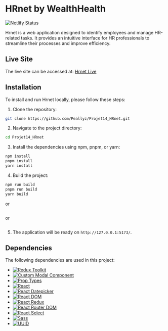 # HRnet by WealthHealth

[![Netlify Status](https://api.netlify.com/api/v1/badges/4c5ac129-458c-460e-ae42-3dd40e2154a5/deploy-status)](https://app.netlify.com/sites/hrnet-wealthhealth/deploys)

Hrnet is a web application designed to identify employees and manage HR-related tasks. It provides an intuitive interface for HR professionals to streamline their processes and improve efficiency.

## Live Site

The live site can be accessed at: [Hrnet Live](https://hrnet-wealthhealth.netlify.app/)

## Installation

To install and run Hrnet locally, please follow these steps:

1. Clone the repository:

```bash
git clone https://github.com/Peallyz/Projet14_HRnet.git
```

2. Navigate to the project directory:

```bash
cd Projet14_HRnet
```

3. Install the dependencies using npm, pnpm, or yarn:

```bash
npm install
pnpm install
yarn install
```

4. Build the project:

```bash
npm run build
pnpm run build
yarn build
```

or

```bash

```

or

```bash

```

5. The application will be ready on `http://127.0.0.1:5173/`.

## Dependencies

The following dependencies are used in this project:

- [![Redux Toolkit](https://img.shields.io/badge/%40reduxjs%2Ftoolkit-1.9.5-brightgreen)](https://redux-toolkit.js.org/)
- [![Custom Modal Component](https://img.shields.io/badge/custom--modal--component-1.0.0-brightgreen)](https://www.npmjs.com/package/custom-modal-component)
- [![Prop Types](https://img.shields.io/badge/prop--types-15.8.1-brightgreen)](https://www.npmjs.com/package/prop-types)
- [![React](https://img.shields.io/badge/react-18.2.0-brightgreen)](https://reactjs.org/)
- [![React Datepicker](https://img.shields.io/badge/react--datepicker-4.15.0-brightgreen)](https://www.npmjs.com/package/react-datepicker)
- [![React DOM](https://img.shields.io/badge/react--dom-18.2.0-brightgreen)](https://reactjs.org/docs/react-dom.html)
- [![React Redux](https://img.shields.io/badge/react--redux-8.1.1-brightgreen)](https://react-redux.js.org/)
- [![React Router DOM](https://img.shields.io/badge/react--router--dom-6.14.1-brightgreen)](https://reactrouter.com/web/guides/quick-start)
- [![React Select](https://img.shields.io/badge/react--select-5.7.3-brightgreen)](https://www.npmjs.com/package/react-select)
- [![Sass](https://img.shields.io/badge/sass-1.63.6-brightgreen)](https://sass-lang.com/)
- [![UUID](https://img.shields.io/badge/uuid-9.0.0-brightgreen)](https://www.npmjs.com/package/uuid)
